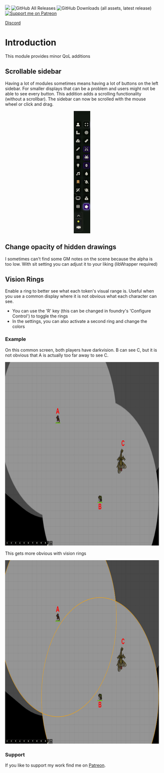 ![](https://img.shields.io/badge/Foundry-v12-informational)
![GitHub All Releases](https://img.shields.io/github/downloads/Syrious/foundryvtt-small-additions/total?label=Downloads+Total)
![GitHub Downloads (all assets, latest release)](https://img.shields.io/github/downloads/Syrious/foundryvtt-small-additions/latest/total?label=Downloads+Latest)
[![Support me on Patreon](https://img.shields.io/endpoint.svg?url=https%3A%2F%2Fshieldsio-patreon.vercel.app%2Fapi%3Fusername%3DSyriousWorkshop%26type%3Dpatrons&style=flat)](https://patreon.com/SyriousWorkshop)

[Discord](https://discord.gg/VMqndcyUGS)

# Introduction
This module provides minor QoL additions

## Scrollable sidebar
Having a lot of modules sometimes means having a lot of buttons on the left sidebar. For smaller displays that can be a problem and users might not be able to see every button.
This addition adds a scrolling functionality (without a scrollbar). The sidebar can now be scrolled with the mouse wheel or click and drag.

<p style="text-align: center">
<img alt="sidebar-scroll.gif" height="400" src="assets/sidebar-scroll.gif"/>
</p>

## Change opacity of hidden drawings
I sometimes can't find some GM notes on the scene because the alpha is too low.
With sit setting you can adjust it to your liking (libWrapper required)

## Vision Rings
Enable a ring to better see what each token's visual range is.
Useful when you use a common display where it is not obvious what each character can see.

- You can use the 'R' key (this can be changed in foundry's 'Configure Control') to toggle the rings
- In the settings, you can also activate a second ring and change the colors

### Example
On this common screen, both players have darkvision.
B can see C, but it is not obvious that A is actually too far away to see C.

<p style="text-align: center">
<img alt="vision-ring1.jpg" height="600" src="assets/vision-ring1.jpg"/>
</p>

This gets more obvious with vision rings

<p style="text-align: center">
<img alt="vision-ring2.jpg" height="600" src="assets/vision-ring2.jpg"/>
</p>



### Support
If you like to support my work find me on [Patreon](https://www.patreon.com/SyriousWorkshop).
